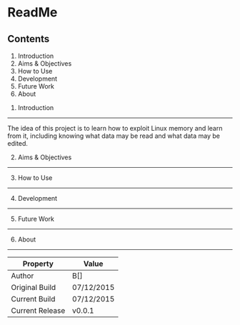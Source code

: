 ReadMe
======

Contents
--------

1. Introduction
2. Aims & Objectives
3. How to Use
4. Development
5. Future Work
6. About

1) Introduction
---------------

The idea of this project is to learn how to exploit Linux memory and learn from
it, including knowing what data may be read and what data may be edited.

2) Aims & Objectives
--------------------

3) How to Use
-------------

4) Development
--------------

5) Future Work
--------------

6) About
--------

| Property         | Value             |
| ---------------- | ----------------- |
| Author           | B[]               |
| Original Build   | 07/12/2015        |
| Current Build    | 07/12/2015        |
| Current Release  | v0.0.1            |
